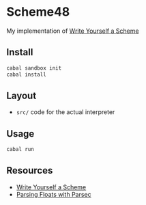 # Scheme48

My implementation of [Write Yourself a Scheme](http://en.wikibooks.org/wiki/Write_Yourself_a_Scheme_in_48_Hours)

## Install
```bash
cabal sandbox init
cabal install
```

## Layout
* `src/` code for the actual interpreter

## Usage
```bash
cabal run
```

## Resources
* [Write Yourself a Scheme](http://en.wikibooks.org/wiki/Write_Yourself_a_Scheme_in_48_Hours)
* [Parsing Floats with Parsec](https://www.fpcomplete.com/school/to-infinity-and-beyond/pick-of-the-week/parsing-floats-with-parsec)
